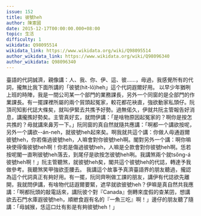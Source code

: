 ```yaml
---
issue: 152
title: 彼號heh
author: 陳憲國
date: 2015-12-17T00:00:00.000+08:00
topic: 生活
difficulty: 1
wikidata: Q98095514
wikidata_link: https://www.wikidata.org/wiki/Q98095514
author_wikidata_link: https://www.wikidata.org/wiki/Q98096340
author_wikidata: Q98096340
---
```

臺語的代詞誠濟，親像講：人、我、你、伊、這、彼……，毋過，我感覺所有的代詞，攏無比我下面所講的「彼號(hit-lō)heh」這个代詞遐爾好用。
以早少年猶咧上班的時陣，我是一間公司某一个部門的業務課長，另外一个同窗的是仝部門的作業課長。有一擺課裡所屬的兩个貿頭起冤家，較花都花袂直，強欲動家私頭仔。阮頂司知影代誌大條矣，就叫伊緊去共撨予好勢。過無偌久，伊就共阮主管報告好消息，講攏撨好勢矣。主管真好玄，就問伊講：「是啥物原因起冤家的？啊你是按怎共撨的？毋就講來鼻芳一下。」阮同窗的真自然就隨共應講：「啊都一个講欲按呢，另外一个講欲--án-neh，就彼號heh起來矣。啊我就共這个講：你做人毋通遐爾彼號heh，你若傷過彼號heh，人嘛會對你彼號heh啊。閣對另外一个講：啊你嘛袂使得傷彼號heh啊！你若是傷過彼號heh，人嘛是仝款會對你彼號heh啊。恁若按呢閣一直咧彼號heh落去，到尾仔是欲按怎彼號heh咧。我講煞兩个就tsőng-á彼號heh啊！」阮主管聽煞，就彼號heh矣，閣共這个彼號heh的代誌，轉達予我做參考。我聽煞笑甲強欲歪腰去。
我講這个故事予真濟臺語界的朋友聽過，攏認為這个代詞真正有夠好用。有一擺，阮同齊咧做工課的朋友，講伊有代誌欲先離開，我就問伊講，有啥物代誌遐爾要緊，遮早就欲彼號heh？伊嘛是真自然共我應講：「啊都阮頭的敲電話來，講阮彼个對『Canada』倒轉來度假的查某囝，想講欲去石門水庫遐彼號heh，順紲食遐有名的『一魚三吃』啊！」邊仔的朋友聽了隨講：「毋誠猴，恁這口灶有影是有夠彼號heh！」
